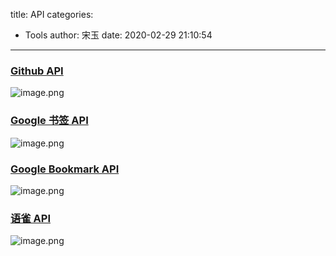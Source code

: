 title: API
categories:
 - Tools
author: 宋玉
date: 2020-02-29 21:10:54
---
<a name="9fitH"></a>
### [Github API](https://segmentfault.com/a/1190000015144126)
![image.png](https://cdn.nlark.com/yuque/0/2020/png/394169/1582635876133-d657881e-1fc6-4f07-b71a-920414f026e3.png#align=left&display=inline&height=100&name=image.png&originHeight=341&originWidth=500&size=42322&status=done&style=none&width=147)

<a name="1uYpy"></a>
### [Google 书签 API](http://open.chrome.360.cn/extension_dev/bookmarks.html#apiReference)
![image.png](https://cdn.nlark.com/yuque/0/2020/png/394169/1582636042237-2f289d23-901a-432b-8a85-04de73014738.png#align=left&display=inline&height=100&name=image.png&originHeight=305&originWidth=475&size=67296&status=done&style=none&width=156)
<a name="chqDZ"></a>
### [Google Bookmark API](https://www.iteye.com/blog/zidangtou-748692)
![image.png](https://cdn.nlark.com/yuque/0/2020/png/394169/1582636042237-2f289d23-901a-432b-8a85-04de73014738.png#align=left&display=inline&height=100&name=image.png&originHeight=305&originWidth=475&size=67296&status=done&style=none&width=156)
<a name="IILBK"></a>
### [语雀 API](https://www.yuque.com/yuque/developer/api)
![image.png](https://cdn.nlark.com/yuque/0/2020/png/394169/1582981837865-52a9f69a-bc3a-41ee-b527-2d3197555c58.png#align=left&display=inline&height=100&name=image.png&originHeight=445&originWidth=720&size=41085&status=done&style=none&width=162)
